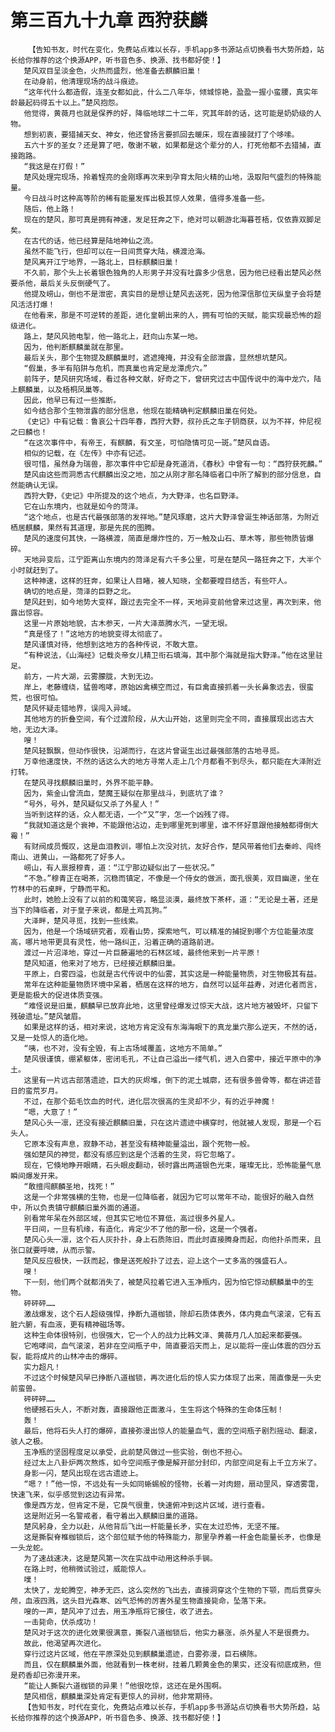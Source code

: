 # 第三百九十九章 西狩获麟
        【告知书友，时代在变化，免费站点难以长存，手机app多书源站点切换看书大势所趋，站长给你推荐的这个换源APP，听书音色多、换源、找书都好使！】
       楚风双目呈淡金色，火热而盛烈，他准备去麒麟旧巢！
       在动身前，他清理现场的战斗痕迹。
       “这年代什么都造假，连圣女都如此，什么二八年华，倾城惊艳，盈盈一握小蛮腰，真实年龄最起码得五十以上。”楚风抱怨。
       他觉得，黄薇月也就是保养的好，降临地球二十二年，究其年龄的话，这可能是奶奶级的人物。
       想到初衷，要猎捕天女、神女，他还曾扬言要抓回去暖床，现在直接就打了个哆嗦。
       五六十岁的圣女？还是算了吧，敬谢不敏，如果都是这个辈分的人，打死他都不去猎捕，直接跑路。
       “我这是在打假！”
       楚风处理完现场，拎着锃亮的金刚琢再次来到孕育太阳火精的山地，汲取阳气盛烈的特殊能量。
       今日战斗时这种高等阶的稀有能量发挥出极其惊人效果，值得多准备一些。
       随后，他上路！
       现在的楚风，那可真是拥有神速，发足狂奔之下，绝对可以朝游北海暮苍梧，仅依靠双脚足矣。
       在古代的话，他已经算是陆地神仙之流。
       虽然不能飞行，但却可以在一日间贯穿大陆，横渡沧海。
       楚风离开江宁地界，一路北上，目标麒麟旧巢！
       不久前，那个头上长着银色独角的人形男子并没有吐露多少信息，因为他已经看出楚风必然要杀他，最后关头反倒硬气了。
       他提及崂山，倒也不是泄密，真实目的是想让楚风去送死，因为他深信那位天纵皇子会将楚风活活打爆！
       在他看来，那是不可逆转的差距，进化皇朝出来的人，拥有可怕的天赋，能实现最恐怖的超级进化。
       路上，楚风风驰电掣，他一路北上，赶向山东某一地。
       因为，他判断麒麟巢就在那里。
       最后关头，那个生物提及麒麟巢时，遮遮掩掩，并没有全部泄露，显然想坑楚风。
       “假巢，多半有陷阱与危机，而真巢也肯定是龙潭虎穴。”
       前阵子，楚风研究场域，看过各种文献，好奇之下，曾研究过古中国传说中的海中龙穴，陆上麒麟巢，以及梧桐凤巢等。
       因此，他早已有过一些推断。
       如今结合那个生物泄露的部分信息，他现在能精确判定麒麟旧巢在何处。
       《史记》中有记载：鲁哀公十四年春，西狩大野，叔孙氏之车子钥商获，以为不祥，仲尼视之曰麟也！
       “在这次事件中，有帝王，有麒麟，有文圣，可怕隐情可见一斑。”楚风自语。
       相似的记载，在《左传》中亦有记述。
       很可惜，虽然身为瑞兽，那次事件中它却是身死道消，《春秋》中曾有一句：“西狩获死麟。”
       楚风由这些而洞悉古代麒麟出没之地，加之从刚才那名降临者口中所了解到的部分信息，自然能确认无误。
       西狩大野，《史记》中所提及的这个地点，为大野泽，也名巨野泽。
       它在山东境内，也就是如今的菏泽。
       “这个地点，也是古代最强部落的发祥地。”楚风琢磨，这片大野泽曾诞生神话部落，为附近栖居麒麟，果然有其道理，那是先民的图腾。
       楚风的速度何其快，一路横渡，简直是爆炸性的，万一触及山石、草木等，那些物质皆爆碎。
       天地异变后，江宁距离山东境内的菏泽足有六千多公里，可是在楚风一路狂奔之下，大半个小时就赶到了。
       这种神速，这样的狂奔，如果让人目睹，被人知晓，全都要瞠目结舌，有些吓人。
       确切的地点是，菏泽的巨野之北。
       楚风赶到，如今地势大变样，跟过去完全不一样，天地异变前他曾来过这里，再次到来，他露出惊容。
       这里一片原始地貌，古木参天，一片大泽蒸腾水汽，一望无垠。
       “真是怪了！”这地方的地貌变得太彻底了。
       楚风谨慎对待，他想到这地方的各种传说，不敢大意。
       “有种说法，《山海经》记载炎帝女儿精卫衔石填海，其中那个海就是指大野泽。”他在这里驻足。
       前方，一片大湖，云雾朦胧，大到无边。
       岸上，老藤缠绕，猛兽咆哮，原始凶禽横空而过，有巨禽直接抓着一头长鼻象远去，很蛮荒，也很可怕。
       楚风怀疑走错地界，误闯入异域。
       其他地方的折叠空间，有个过渡阶段，从大山开始，这里则完全不同，直接展现出远古大地，无边大泽。
       嗖！
       楚风轻飘飘，但动作很快，沿湖而行，在这片曾诞生出过最强部落的古地寻觅。
       万幸他速度快，不然的话这么大的地方寻常人走上几个月都看不到尽头，都只能在大泽附近打转。
       在楚风寻找麒麟旧巢时，外界不能平静。
       因为，紫金山曾流血，楚魔王疑似在那里战斗，到底坑了谁？
       “号外，号外，楚风疑似又杀了外星人！”
       当听到这样的话，众人都无语，一个“又”字，怎一个凶残了得。
       “我就知道这是个衰神，不能跟他沾边，走到哪里死到哪里，谁不怀好意跟他接触都得倒大霉！”
       有财阀成员慨叹，这是血泪教训，哪怕上次没对抗，友好合作，楚风带着他们去秦岭、闯终南山、进黄山，一路都死了好多人。
       崂山，有人禀报穆青，道：“江宁那边疑似出了一些状况。”
       “不急。”穆青正在喝茶，沉稳而镇定，不像是一个侍女的做派，面孔很美，双目幽邃，坐在竹林中的石桌畔，宁静而平和。
       此时，她脸上没有了以前的和蔼笑容，略显淡漠，最终放下茶杯，道：“无论是土著，还是当下的降临者，对于皇子来说，都是土鸡瓦狗。”
       大泽畔，楚风寻觅，找到一些线索。
       因为，他是一个场域研究者，观看山势，探索地气，可以精准的捕捉到哪个方位能量浓度高，哪片地带更具有灵性，他一路纠正，沿着正确的道路前进。
       渡过一片沼泽地，穿过一片巨藤遍地的石林区域，最终他来到一片平原！
       楚风知道，他来对了地方，已经接近麒麟旧巢。
       平原上，白雾四溢，也就是古代传说中的仙雾，其实这是一种能量物质，对生物极其有益。
       常年在这种能量物质环境中呆着，栖居在这样的地方，自然可以延年益寿，对进化者而言，更是能极大的促进体质变强。
       “难怪说是旧巢，麒麟早已放弃此地，这里曾经爆发过惊天大战，这片地方被毁坏，只留下残破遗址。”楚风皱眉。
       如果是这样的话，相对来说，这地方肯定没有东海海眼下的真龙巢穴那么逆天，不然的话，又是一处惊人的造化地。
       “咦，也不对，没有全毁，有上古场域覆盖，这地方不简单。”
       楚风很谨慎，绷紧躯体，密闭毛孔，不让自己溢出一缕气机，进入白雾中，接近平原中的净土。
       这里有一片远古部落遗迹，巨大的灰烬堆，倒下的泥土城廓，还有很多兽骨等，都在讲述昔日的蛮荒岁月。
       不过，在那个茹毛饮血的时代，进化层次很高的生灵却不少，有的近乎神魔！
       “嗯，大意了！”
       楚风心头一凛，还没有接近麒麟旧巢，只在这片遗迹中横穿时，他就被人发现，那是一个石头人。
       它原本没有声息，寂静不动，甚至没有精神能量溢出，跟个死物一般。
       强如楚风的神觉，都没有感应到这是个活着的生灵，将它忽略了。
       现在，它倏地睁开眼睛，石头眼皮翻动，顿时露出两道银色光束，璀璨无比，恐怖能量气息瞬间爆发开来。
       “敢擅闯麒麟圣地，找死！”
       这是一个非常强横的生物，也是一位降临者，就因为它可以常年不动，能很好的融入自然中，所以负责镇守麒麟旧巢外面的通道。
       别看常年呆在外部区域，但其实它地位不算低，高过很多外星人。
       平日间，一旦有机缘，有造化，肯定少不了他的那一份，这是一个强者。
       楚风心头一凛，这个石人灰扑扑，身上石质陈旧，而此时直接腾身而起，向他扑杀而来，且张口就要呼啸，从而示警。
       楚风反应极快，一跃而起，像是送死般扑了过去，迎上这个一丈多高的强盛石人。
       嗖！
       下一刻，他们两个就都消失了，被楚风拉着它进入玉净瓶内，因为怕它惊动麒麟巢中的生物。
       砰砰砰……
       激战爆发，这个石人超级强悍，挣断九道枷锁，除却石质体表外，体内竟血气滚滚，它有五脏六腑，有血液，更有精神磁场等。
       这种生命体很特别，也很强大，它一个人的战力比韩文泽、黄薇月几人加起来都要强。
       它咆哮间，血气滚滚，若非在空间瓶子中，简直要滔天而上，足以能将一座山体震的四分五裂，能将成片的山林冲击的爆碎。
       实力超凡！
       不过这个时候楚风早已挣断八道枷锁，再次进化后的惊人实力体现了出来，简直像是一头史前蛮兽。
       砰砰砰……
       他硬撼石头人，不断对轰，直接跟他正面激斗，生生将这个特殊的生命体压制！
       轰！
       最后，他将石头人打的爆碎，直接弥漫出惊人的能量血气，震的空间瓶子剧烈摇动、翻滚，骇人之极。
       玉净瓶的坚固程度足以承受，此前楚风做过一些实验，倒也不担心。
       经过太上八卦炉两次熬炼，如今空间瓶子像是解开部分封印，内部空间足有上千立方米了。
       身影一闪，楚风出现在远古遗迹上。
       “嗯？！”他一惊，不远处有一头如同蜥蜴般的怪物，长着一对肉翅，扇动罡风，穿透雾霭，快速飞来，似乎感觉到这边有异常。
       像是西方龙，但肯定不是，它戾气很重，快速俯冲到这片区域，进行查看。
       这是附近另一名警戒者，看守着出入麒麟旧巢的道路。
       楚风躬身，全力以赴，从他背后飞出一杆能量长矛，实在太过恐怖，无坚不摧。
       这是撕裂脊椎枷锁后，这个部位赋予他的特殊能力，那里孕养着一杆金色能量长矛，也像是一头龙蛇。
       为了速战速决，这是楚风第一次在实战中动用这种杀手锏。
       在路上时，他稍微试验过，威能惊人。
       噗！
       太快了，龙蛇腾空，神矛无匹，这么突然的飞出去，直接洞穿这个生物的下颚，而后贯穿头颅，血液四溅，这头目光森寒、凶气恐怖的厉害外星生物直接毙命，坠落下来。
       嗖的一声，楚风冲了过去，用玉净瓶将它接住，收了进去。
       一击毙命，伏杀成功！
       楚风对于这次的进化效果很满意，撕裂八道枷锁后，他实力暴涨，杀外星人不是很费力。
       故此，他渴望再次进化。
       穿行过这片区域，他在平原深处见到麒麟巢遗迹，白雾弥漫，巨石横陈。
       而且，仅在麒麟巢外面，他就看到一株老树，挂着几颗黄金色的果实，还没有彻底成熟，但是药香却已弥漫开来。
       “能让人撕裂六道枷锁的异果！”他很吃惊，这还在是外围啊。
       楚风相信，麒麟巢深处肯定有更惊人的异树，他非常期待。
       【告知书友，时代在变化，免费站点难以长存，手机app多书源站点切换看书大势所趋，站长给你推荐的这个换源APP，听书音色多、换源、找书都好使！】